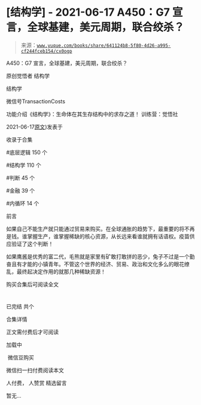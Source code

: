 # [结构学] - 2021-06-17 A450：G7 宣言，全球基建，美元周期，联合绞杀？

> 来源：[`www.yuque.com/books/share/641124b8-5f80-4d26-a995-cf244fceb154/cx0ogp`](https://www.yuque.com/books/share/641124b8-5f80-4d26-a995-cf244fceb154/cx0ogp)



A450：G7 宣言，全球基建，美元周期，联合绞杀？ 

原创觉悟者 结构学 

结构学 

微信号TransactionCosts 

功能介绍《结构学》：生命体在其生存结构中的求存之道！ 训练营：觉悟社 

2021-06-17[原文](https://mp.weixin.qq.com/s?__biz=MzIzMDYwOTM0Mg==&mid=2247485852&idx=1&sn=7b9112d33031e09eae8e3591a6813a3f&chksm=e8b1914ddfc6185b5b91dfd07067729c91349366d409edca7395f9bb3f2fceb656e9e4be6a6f#rd))发表于 

收录于合集 

#底层逻辑 150 个 

#结构学 110 个 

#判断 45 个 

#金融 39 个 

#内循环 14 个 

前言 

如果自己不能生产就只能通过贸易来购买。在全球通胀的趋势下，最重要的将不再是钱。谁掌握生产，谁掌握稀缺的核心资源，从长远来看谁就拥有话语权。疫苗供应验证了这个判断！ 

如果鹰酱是优秀的富二代，毛熊就是家里有矿敢打敢拼的恶少，兔子不过是一个勤奋且有才能的小镇青年。不管这个世界的经济、贸易、政治和文化多么的眼花缭乱，最终起决定作用的就那几种稀缺资源！ 

购买合集后可阅读全文 

# 

已完结 共个 

合集详情 

正文需付费后才可阅读 

加载中 

 微信豆购买 

微信扫一扫付费阅读本文 

人付费， 人赞赏 <ne-h3 id="WybFo" data-lake-id="WybFo"><ne-heading-ext><ne-heading-anchor></ne-heading-anchor><ne-heading-fold></ne-heading-fold></ne-heading-ext><ne-heading-content>精选留言</ne-heading-content></ne-h3> 

暂无...